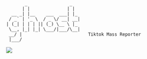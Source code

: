 ```
       _                _   
      | |              | |  
  __ _| |__    ___  ___| |_ 
 / _` | '_ \  / _ \/ __| __|
| (_| | | | || (_) \__ \ |_ 
 \__, |_| |_| \___/|___/\__|     
 __/ |                         Tiktok Mass Reporter              
 |___/
```
<img src="https://cdn.discordapp.com/attachments/980194498565001249/981592765509017640/unknown.png">
